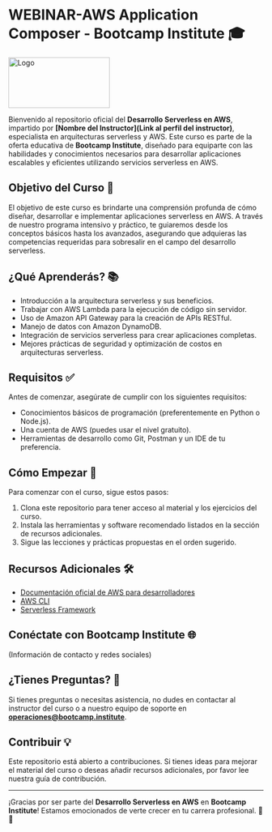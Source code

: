 # WEBINAR-AWS Application Composer - Bootcamp Institute 🎓

<img src="https://bootcamp-institute.com/cdn/shop/files/Bootcamp-Institute_Aprende-Cloud-computing-con-los-expertos.jpg?v=1650398319" alt="Logo" width="200" height="100">

Bienvenido al repositorio oficial del **Desarrollo Serverless en AWS**, impartido por **[Nombre del Instructor](Link al perfil del instructor)**, especialista en arquitecturas serverless y AWS. Este curso es parte de la oferta educativa de **Bootcamp Institute**, diseñado para equiparte con las habilidades y conocimientos necesarios para desarrollar aplicaciones escalables y eficientes utilizando servicios serverless en AWS.

## Objetivo del Curso 🎯

El objetivo de este curso es brindarte una comprensión profunda de cómo diseñar, desarrollar e implementar aplicaciones serverless en AWS. A través de nuestro programa intensivo y práctico, te guiaremos desde los conceptos básicos hasta los avanzados, asegurando que adquieras las competencias requeridas para sobresalir en el campo del desarrollo serverless.

## ¿Qué Aprenderás? 📚

-   Introducción a la arquitectura serverless y sus beneficios.
-   Trabajar con AWS Lambda para la ejecución de código sin servidor.
-   Uso de Amazon API Gateway para la creación de APIs RESTful.
-   Manejo de datos con Amazon DynamoDB.
-   Integración de servicios serverless para crear aplicaciones completas.
-   Mejores prácticas de seguridad y optimización de costos en arquitecturas serverless.

## Requisitos ✅

Antes de comenzar, asegúrate de cumplir con los siguientes requisitos:

-   Conocimientos básicos de programación (preferentemente en Python o Node.js).
-   Una cuenta de AWS (puedes usar el nivel gratuito).
-   Herramientas de desarrollo como Git, Postman y un IDE de tu preferencia.

## Cómo Empezar 🚀

Para comenzar con el curso, sigue estos pasos:

1. Clona este repositorio para tener acceso al material y los ejercicios del curso.
2. Instala las herramientas y software recomendado listados en la sección de recursos adicionales.
3. Sigue las lecciones y prácticas propuestas en el orden sugerido.

## Recursos Adicionales 🛠️

-   [Documentación oficial de AWS para desarrolladores](https://docs.aws.amazon.com/)
-   [AWS CLI](https://aws.amazon.com/cli/)
-   [Serverless Framework](https://www.serverless.com/)

## Conéctate con Bootcamp Institute 🌐

(Información de contacto y redes sociales)

## ¿Tienes Preguntas? 🤔

Si tienes preguntas o necesitas asistencia, no dudes en contactar al instructor del curso o a nuestro equipo de soporte en **operaciones@bootcamp.institute**.

## Contribuir 💡

Este repositorio está abierto a contribuciones. Si tienes ideas para mejorar el material del curso o deseas añadir recursos adicionales, por favor lee nuestra guía de contribución.

---

¡Gracias por ser parte del **Desarrollo Serverless en AWS** en **Bootcamp Institute**! Estamos emocionados de verte crecer en tu carrera profesional. 💼🚀
